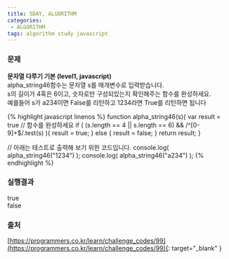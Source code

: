```yaml
---
title: 5DAY, ALGORITHM
categories:
 - ALGORITHM
tags: algorithm study javascript
---
```


### 문제
**문자열 다루기 기본 (level1, javascript)**<br />
alpha_string46함수는 문자열 s를 매개변수로 입력받습니다.<br />
s의 길이가 4혹은 6이고, 숫자로만 구성되있는지 확인해주는 함수를 완성하세요.<br />
예를들어 s가 a234이면 False를 리턴하고 1234라면 True를 리턴하면 됩니다<br />

{% highlight javascript linenos %}
function alpha_string46(s){
  var result = true
  // 함수를 완성하세요
	 if ( (s.length == 4 || s.length == 6) && /^[0-9]+$/.test(s) ){
    result = true;
  } else {
  	 result = false;
  }
  return result;
}

// 아래는 테스트로 출력해 보기 위한 코드입니다.
console.log( alpha_string46("1234") );
console.log( alpha_string46("a234") );
{% endhighlight %}

### 실행결과
true<br />
false

### 출처
[https://programmers.co.kr/learn/challenge_codes/99](https://programmers.co.kr/learn/challenge_codes/99){: target="_blank" }
